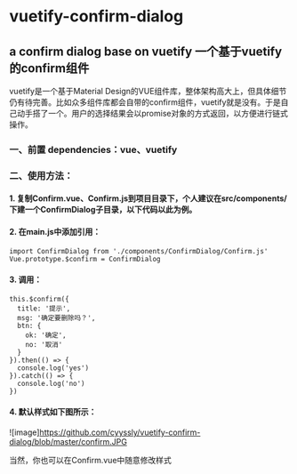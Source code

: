 # vuetify-confirm-dialog

## a confirm dialog base on vuetify 一个基于vuetify的confirm组件

vuetify是一个基于Material Design的VUE组件库，整体架构高大上，但具体细节仍有待完善。比如众多组件库都会自带的confirm组件，vuetify就是没有。于是自己动手搭了一个。用户的选择结果会以promise对象的方式返回，以方便进行链式操作。

### 一、前置 dependencies：vue、vuetify

### 二、使用方法：
#### 1. 复制Confirm.vue、Confirm.js到项目目录下，个人建议在src/components/下建一个ConfirmDialog子目录，以下代码以此为例。
#### 2. 在main.js中添加引用：
    import ConfirmDialog from './components/ConfirmDialog/Confirm.js'
    Vue.prototype.$confirm = ConfirmDialog
#### 3. 调用：
    this.$confirm({
      title: '提示',
      msg: '确定要删除吗？',
      btn: {
        ok: '确定',
        no: '取消'
      }
    }).then(() => {
      console.log('yes')
    }).catch(() => {
      console.log('no')
    })
#### 4. 默认样式如下图所示：
![image]https://github.com/cyyssly/vuetify-confirm-dialog/blob/master/confirm.JPG

当然，你也可以在Confirm.vue中随意修改样式
